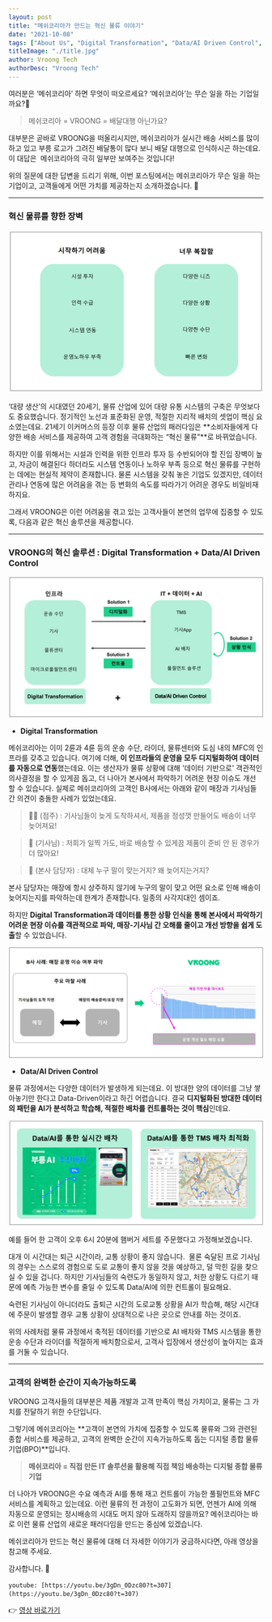 ```yaml
---
layout: post
title: "메쉬코리아가 만드는 혁신 물류 이야기"
date: "2021-10-08"
tags: ["About Us", "Digital Transformation", "Data/AI Driven Control", "Mesh Korea", "Vroong", "AWS Summit Korea 2021"]
titleImage: "./title.jpg"
author: Vroong Tech
authorDesc: "Vroong Tech"
---
```


여러분은 ‘메쉬코리아’ 하면 무엇이 떠오르세요? ‘메쉬코리아’는 무슨 일을 하는 기업일까요?🤔

> 메쉬코리아 = VROONG = 배달대행 아닌가요?

대부분은 곧바로 VROONG을 떠올리시지만, 메쉬코리아가 실시간 배송 서비스를 많이 하고 있고 부릉 로고가 그려진 배달통이 많다 보니 배달 대행으로 인식하시곤 하는데요. 이 대답은  메쉬코리아의 극히 일부만 보여주는 것입니다!

위의 질문에 대한 답변을 드리기 위해, 이번 포스팅에서는 메쉬코리아가 무슨 일을 하는 기업이고, 고객들에게 어떤 가치를 제공하는지 소개하겠습니다. 👏

---

### **혁신 물류를 향한 장벽**

![01](01.jpg)

‘대량 생산’의 시대였던 20세기, 물류 산업에 있어 대량 유통 시스템의 구축은 무엇보다도 중요했습니다. 정기적인 노선과 표준화된 운영, 적절한 지리적 배치의 셋업이 핵심 요소였는데요. 21세기 이커머스의 등장 이후 물류 산업의 패러다임은 **소비자들에게 다양한 배송 서비스를 제공하여 고객 경험을 극대화하는 “혁신 물류”**로 바뀌었습니다.

하지만 이를 위해서는 시설과 인력을 위한 인프라 투자 등 수반되어야 할 진입 장벽이 높고, 자금이 해결된다 하더라도 시스템 연동이나 노하우 부족 등으로 혁신 물류를 구현하는 데에는 현실적 제약이 존재합니다. 물론 시스템을 갖춰 놓은 기업도 있겠지만, 데이터 관리나 연동에 많은 어려움을 겪는 등 변화의 속도를 따라가기 어려운 경우도 비일비재하지요.

그래서 VROONG은 이런 어려움을 겪고 있는 고객사들이 본연의 업무에 집중할 수 있도록, 다음과 같은 혁신 솔루션을 제공합니다.

---

### **VROONG의 혁신 솔루션 : Digital Transformation + Data/AI Driven Control**

![02](02.jpg)

* **Digital Transformation**

메쉬코리아는 이미 2륜과 4륜 등의 운송 수단, 라이더, 물류센터와 도심 내의 MFC의 인프라를 갖추고 있습니다. 여기에 더해, **이 인프라들의 운영을 모두 디지털화하여 데이터를 자동으로 연동**했는데요. 이는 생산자가 물류 상황에 대해 '데이터 기반으로' 객관적인 의사결정을 할 수 있게끔 돕고, 더 나아가 본사에서 파악하기 어려운 현장 이슈도 개선 할 수 있습니다. 실제로 메쉬코리아의 고객인 B사에서는 아래와 같이 매장과 기사님들 간 의견이 충돌한 사례가 있었는데요.

> 👨‍🍳 (점주) : 기사님들이 늦게 도착하셔서, 제품을 정성껏 만들어도 배송이 너무 늦어져요!

> 🛵 (기사님) : 저희가 일찍 가도, 바로 배송할 수 있게끔 제품이 준비 안 된 경우가 더 많아요!

> 🤦 (본사 담당자) : 대체 누구 말이 맞는거지? 왜 늦어지는거지?

본사 담당자는 매장에 항시 상주하지 않기에 누구의 말이 맞고 어떤 요소로 인해 배송이 늦어지는지를 파악하는데 한계가 존재합니다. 일종의 사각지대인 셈이죠.

하지만 **Digital Transformation과 데이터를 통한 상황 인식을 통해 본사에서 파악하기 어려운 현장 이슈를 객관적으로 파악, 매장-기사님 간 오해를 줄이고 개선 방향을 쉽게 도출**할 수 있었습니다.

![03](03.jpg)

* **Data/AI Driven Control**

물류 과정에서는 다양한 데이터가 발생하게 되는데요. 이 방대한 양의 데이터를 그냥 쌓아놓기만 한다고 Data-Driven이라고 하긴 어렵습니다. 결국 **디지털화된 방대한 데이터의 패턴을 AI가 분석하고 학습해, 적절한 배차를 컨트롤하는 것이 핵심**인데요.

![04](04.jpg)

예를 들어 한 고객이 오후 6시 20분에 햄버거 세트를 주문했다고 가정해보겠습니다.

대개 이 시간대는 퇴근 시간이라, 교통 상황이 좋지 않습니다.  물론 숙달된 프로 기사님의 경우는 스스로의 경험으로 도로 교통이 좋지 않을 것을 예상하고, 덜 막힌 길을 찾으실 수 있을 겁니다. 하지만 기사님들의 숙련도가 동일하지 않고, 처한 상황도 다르기 때문에 예측 가능한 변수를 줄일 수 있도록 Data/AI에 의한 컨트롤이 필요해요.

숙련된 기사님이 아니더라도 출퇴근 시간의 도로교통 상황을 AI가 학습해, 해당 시간대에 주문이 발생할 경우 교통 상황이 상대적으로 나은 곳으로 안내를 하는 것이죠.

위의 사례처럼 물류 과정에서 축적된 데이터를 기반으로 AI 배차와 TMS 시스템을 통한 운송 수단과 라이더를 적절하게 배치함으로서, 고객사 입장에서 생산성이 높아지는 효과를 거둘 수 있습니다.

---

### **고객의 완벽한 순간이 지속가능하도록**

VROONG 고객사들의 대부분은 제품 개발과 고객 만족이 핵심 가치이고, 물류는 그 가치를 전달하기 위한 수단입니다.

그렇기에 메쉬코리아는 **고객이 본연의 가치에 집중할 수 있도록 물류와 그와 관련된 종합 서비스를 제공하고, 고객의 완벽한 순간이 지속가능하도록 돕는 디지털 종합 물류기업(BPO)**입니다.

> **메쉬코리아 = 직접 만든 IT 솔루션을 활용해 직접 책임 배송하는 디지털 종합 물류기업**

더 나아가 VROONG은 수요 예측과 AI를 통해 재고 컨트롤이 가능한 풀필먼트와 MFC 서비스를 계획하고 있는데요. 이런 물류의 전 과정이 고도화가 되면, 언젠가 AI에 의해 자동으로 운영되는 정시배송의 시대도 머지 않아 도래하지 않을까요? 메쉬코리아는 바로 이런 물류 산업의 새로운 패러다임을 만드는 중심에 있겠습니다.

메쉬코리아가 만드는 혁신 물류에 대해 더 자세한 이야기가 궁금하시다면, 아래 영상을 참고해 주세요.

감사합니다. 🙂

`youtube: [https://youtu.be/3gDn_0Dzc80?t=307](https://youtu.be/3gDn_0Dzc80?t=307)`

👉 [영상 바로가기](https://youtu.be/3gDn_0Dzc80?t=307)
